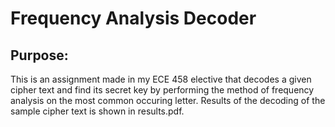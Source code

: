 # Frequency Analysis Decoder

<h2> Purpose: </h2>

<p>
  This is an assignment made in my ECE 458 elective that decodes a given cipher text and find its secret key by performing the method of frequency analysis on the most common occuring letter. Results of the decoding of the sample cipher text is shown in results.pdf.
</p>
